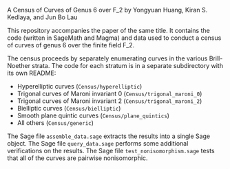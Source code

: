 A Census of Curves of Genus 6 over F_2
by Yongyuan Huang, Kiran S. Kedlaya, and Jun Bo Lau

This repository accompanies the paper of the same title. It contains the code (written in SageMath and Magma) and data used to conduct a census of curves of genus 6 over the finite field F_2. 

The census proceeds by separately enumerating curves in the various Brill-Noether strata. The code for each stratum is in a separate subdirectory with its own README:

- Hyperelliptic curves (`Census/hyperelliptic`)
- Trigonal curves of Maroni invariant 0 (`Census/trigonal_maroni_0`)
- Trigonal curves of Maroni invariant 2 (`Census/trigonal_maroni_2`)
- Bielliptic curves (`Census/bielliptic`)
- Smooth plane quintic curves (`Census/plane_quintics`)
- All others (`Census/generic`)

The Sage file `assemble_data.sage` extracts the results into a single Sage object.
The Sage file `query_data.sage` performs some additional verifications on the results.
The Sage file `test_nonisomorphism.sage` tests that all of the curves are pairwise nonisomorphic.
